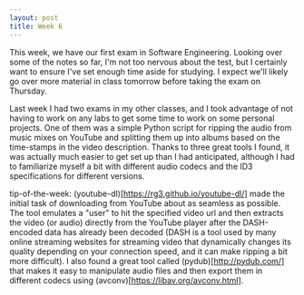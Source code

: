 ```yaml
---
layout: post
title: Week 6
---
```


This week, we have our first exam in Software Engineering. Looking over some of the notes so far, I'm not too nervous about the test, but I certainly want to ensure I've set enough time aside for studying. I expect we'll likely go over more material in class tomorrow before taking the exam on Thursday.

Last week I had two exams in my other classes, and I took advantage of not having to work on any labs to get some time to work on some personal projects. One of them was a simple Python script for ripping the audio from music mixes on YouTube and splitting them up into albums based on the time-stamps in the video description. Thanks to three great tools I found, it was actually much easier to get set up than I had anticipated, although I had to familiarize myself a bit with different audio codecs and the ID3 specifications for different versions.

tip-of-the-week: 
  (youtube-dl)[https://rg3.github.io/youtube-dl/] made the initial task of downloading from YouTube about as seamless as possible. The tool emulates a "user" to hit the specified video url and then extracts the video (or audio) directly from the YouTube player after the DASH-encoded data has already been decoded (DASH is a tool used by many online streaming websites for streaming video that dynamically changes its quality depending on your connection speed, and it can make ripping a bit more difficult). I also found a great tool called (pydub)[http://pydub.com/] that makes it easy to manipulate audio files and then export them in different codecs using (avconv)[https://libav.org/avconv.html]. 
